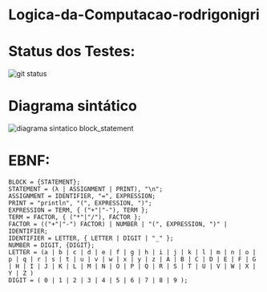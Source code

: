 # Logica-da-Computacao-rodrigonigri

# Status dos Testes:

![git status](http://3.129.230.99/svg/rodrigonigri/Logica-da-Computacao-rodrigonigri/)


# Diagrama sintático
![diagrama sintatico block_statement](https://user-images.githubusercontent.com/62730936/226499200-4905d6f5-4023-4a6b-8d34-f229d47c0f85.png)

# EBNF:
```
BLOCK = {STATEMENT};
STATEMENT = (λ | ASSIGNMENT | PRINT), "\n";
ASSIGNMENT = IDENTIFIER, "=", EXPRESSION;
PRINT = "println", "(", EXPRESSION, ")";
EXPRESSION = TERM, { ("+"|"-"), TERM };
TERM = FACTOR, { ("*"|"/"), FACTOR };
FACTOR = (("+"|"-") FACTOR) | NUMBER | "(", EXPRESSION, ")" | IDENTIFIER;
IDENTIFIER = LETTER, { LETTER | DIGIT | "_" };
NUMBER = DIGIT, {DIGIT};
LETTER = (a | b | c | d | e | f | g | h | i | j | k | l | m | n | o | p | q | r | s | t | u | v | w | x | y | z | A | B | C | D | E | F | G | H | I | J | K | L | M | N | O | P | Q | R | S | T | U | V | W | X | Y | Z )
DIGIT = ( 0 | 1 | 2 | 3 | 4 | 5 | 6 | 7 | 8 | 9 );
```
